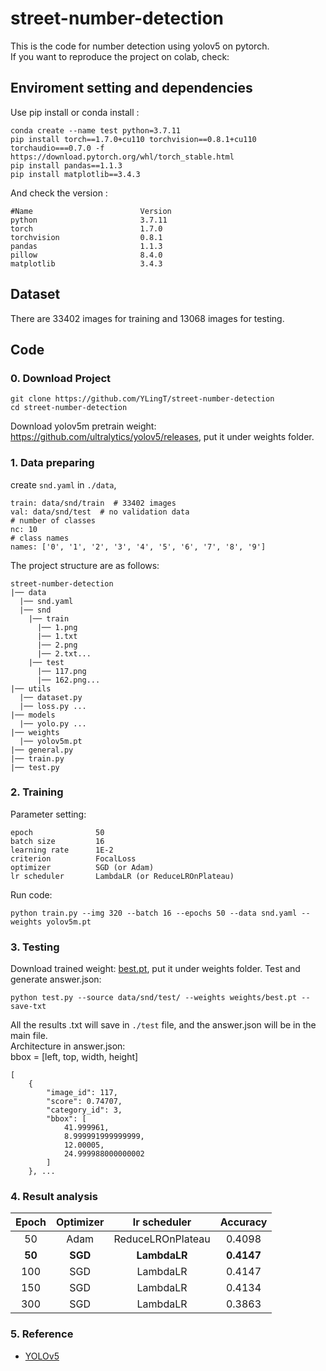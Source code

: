 # street-number-detection

This is the code for number detection using yolov5 on pytorch.  
If you want to reproduce the project on colab, check: 

## Enviroment setting and dependencies 
Use pip install or conda install :
```
conda create --name test python=3.7.11
pip install torch==1.7.0+cu110 torchvision==0.8.1+cu110 torchaudio===0.7.0 -f https://download.pytorch.org/whl/torch_stable.html
pip install pandas==1.1.3
pip install matplotlib==3.4.3
```
And check the version :
```
#Name                        Version
python                       3.7.11
torch                        1.7.0
torchvision                  0.8.1
pandas                       1.1.3
pillow                       8.4.0
matplotlib                   3.4.3
```

## Dataset 
There are 33402 images for training and 13068 images for testing.

## Code 
### 0. Download Project
```
git clone https://github.com/YLingT/street-number-detection
cd street-number-detection
```
Download yolov5m pretrain weight: https://github.com/ultralytics/yolov5/releases, put it under weights folder.  

### 1.  Data preparing
create `snd.yaml` in `./data`, 
```
train: data/snd/train  # 33402 images
val: data/snd/test  # no validation data
# number of classes
nc: 10
# class names
names: ['0', '1', '2', '3', '4', '5', '6', '7', '8', '9']
```
The project structure are as follows:
```
street-number-detection
|── data
  |── snd.yaml
  |── snd
    |── train
      |── 1.png
      |── 1.txt
      |── 2.png
      |── 2.txt...
    |── test
      |── 117.png
      |── 162.png...
|── utils
  |── dataset.py
  |── loss.py ...
|── models
  |── yolo.py ...
|── weights
  |── yolov5m.pt
|── general.py
|── train.py
|── test.py
```
### 2.  Training
Parameter setting:
```
epoch              50
batch size         16
learning rate      1E-2
criterion          FocalLoss
optimizer          SGD (or Adam)
lr scheduler       LambdaLR (or ReduceLROnPlateau)
```
Run code:
```
python train.py --img 320 --batch 16 --epochs 50 --data snd.yaml --weights yolov5m.pt
```
### 3.  Testing
Download trained weight: [best.pt](), put it under weights folder.
Test and generate answer.json:
```
python test.py --source data/snd/test/ --weights weights/best.pt --save-txt
```
All the results .txt will save in `./test` file, and the answer.json will be in the main file.  
Architecture in answer.json:  
bbox = [left, top, width, height]
```
[
    {
        "image_id": 117,
        "score": 0.74707,
        "category_id": 3,
        "bbox": [
            41.999961,
            8.999991999999999,
            12.00005,
            24.999988000000002
        ]
    }, ...
```

### 4.  Result analysis
|   Epoch  |  Optimizer  |  lr scheduler|   Accuracy   |
|   :---:  |    :---:    |     :---:    |    :---:     |
|     50   |     Adam    |  ReduceLROnPlateau    |    0.4098    |
|     **50**   |     **SGD**     |  **LambdaLR**    |    **0.4147**    |
|     100  |     SGD     |  LambdaLR    |    0.4147    |
|     150  |     SGD     |  LambdaLR    |    0.4134    |
|     300  |     SGD     |  LambdaLR    |    0.3863    |

### 5. Reference
- [YOLOv5](https://github.com/ultralytics/yolov5)

